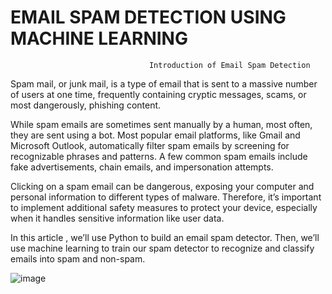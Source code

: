 #  EMAIL SPAM DETECTION USING MACHINE LEARNING 
                                   Introduction of Email Spam Detection
Spam mail, or junk mail, is a type of email that is sent to a massive number of users at one time, frequently containing cryptic messages, scams, or most dangerously, phishing content.

While spam emails are sometimes sent manually by a human, most often, they are sent using a bot. Most popular email platforms, like Gmail and Microsoft Outlook, automatically filter spam emails by screening for recognizable phrases and patterns. A few common spam emails include fake advertisements, chain emails, and impersonation attempts. 

Clicking on a spam email can be dangerous, exposing your computer and personal information to different types of malware. Therefore, it’s important to implement additional safety measures to protect your device, especially when it handles sensitive information like user data.

In this article , we’ll use Python to build an email spam detector. Then, we’ll use machine learning to train our spam detector to recognize and classify emails into spam and non-spam. 

![image](https://github.com/Neha8136/OIBSIP_TASK_NO_2/assets/91106552/8ca83f3a-66cc-472e-ac84-8381a4b83efb)
